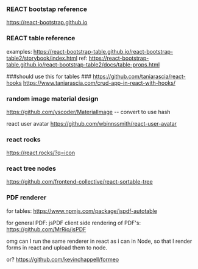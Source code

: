 
### REACT bootstap reference ###
https://react-bootstrap.github.io


### REACT table reference ###
examples: https://react-bootstrap-table.github.io/react-bootstrap-table2/storybook/index.html
ref: https://react-bootstrap-table.github.io/react-bootstrap-table2/docs/table-props.html

###should use this for tables ### 
https://github.com/taniarascia/react-hooks  https://www.taniarascia.com/crud-app-in-react-with-hooks/


### random image material design ### 
https://github.com/yscoder/MaterialImage -- convert to use hash 

react user avatar 
https://github.com/wbinnssmith/react-user-avatar

### react rocks ###
https://react.rocks/?q=icon

### react tree nodes ### 
https://github.com/frontend-collective/react-sortable-tree 



### PDF renderer 

for tables: https://www.npmjs.com/package/jspdf-autotable 

for general PDF: jsPDF client side rendering of PDF's: https://github.com/MrRio/jsPDF

omg can I run the same renderer in react as i can in Node, so that I render forms in react and upload them to node.

or? https://github.com/kevinchappell/formeo 